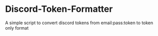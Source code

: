# Discord-Token-Formatter
A simple script to convert discord tokens from email:pass:token to token only format
